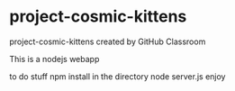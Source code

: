 # project-cosmic-kittens
project-cosmic-kittens created by GitHub Classroom

This is a nodejs webapp

to do stuff
npm install in the directory
node server.js
enjoy
